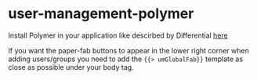 # user-management-polymer
Install Polymer in your application like descirbed by Differential [here](http://blog.differential.com/meteor-polymer/)

If you want the paper-fab buttons to appear in the lower right corner when adding users/groups you need to add the `{{> umGlobalFab}}` template as close as possible under your body tag.
